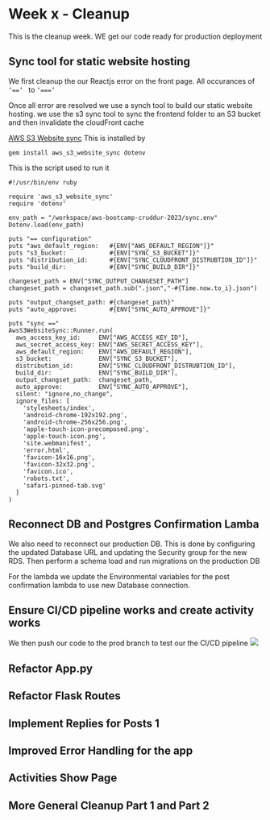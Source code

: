 # Week x - Cleanup
This is the cleanup week. WE get our code ready for production deployment

## Sync tool for static website hosting
We first cleanup the our Reactjs error on the front page.
All occurances of ``` ‘==’  ``` to ```‘===’  ```

Once all error are resolved we use a synch tool to build our static website hosting.
we use the s3 sync tool to sync the frontend folder to an S3 bucket and then invalidate the cloudFront cache

[AWS S3 Website sync](https://github.com/teacherseat/aws-s3-website-sync)
This is installed by

```gem install aws_s3_website_sync dotenv  ```

This is the script used to run it

``` 
#!/usr/bin/env ruby

require 'aws_s3_website_sync'
require 'dotenv'

env_path = "/workspace/aws-bootcamp-cruddur-2023/sync.env"
Dotenv.load(env_path)

puts "== configuration"
puts "aws_default_region:   #{ENV["AWS_DEFAULT_REGION"]}"
puts "s3_bucket:            #{ENV["SYNC_S3_BUCKET"]}"
puts "distribution_id:      #{ENV["SYNC_CLOUDFRONT_DISTRUBTION_ID"]}"
puts "build_dir:            #{ENV["SYNC_BUILD_DIR"]}"

changeset_path = ENV["SYNC_OUTPUT_CHANGESET_PATH"]
changeset_path = changeset_path.sub(".json","-#{Time.now.to_i}.json")

puts "output_changset_path: #{changeset_path}"
puts "auto_approve:         #{ENV["SYNC_AUTO_APPROVE"]}"

puts "sync =="
AwsS3WebsiteSync::Runner.run(
  aws_access_key_id:     ENV["AWS_ACCESS_KEY_ID"],
  aws_secret_access_key: ENV["AWS_SECRET_ACCESS_KEY"],
  aws_default_region:    ENV["AWS_DEFAULT_REGION"],
  s3_bucket:             ENV["SYNC_S3_BUCKET"],
  distribution_id:       ENV["SYNC_CLOUDFRONT_DISTRUBTION_ID"],
  build_dir:             ENV["SYNC_BUILD_DIR"],
  output_changset_path:  changeset_path,
  auto_approve:          ENV["SYNC_AUTO_APPROVE"],
  silent: "ignore,no_change",
  ignore_files: [
    'stylesheets/index',
    'android-chrome-192x192.png',
    'android-chrome-256x256.png',
    'apple-touch-icon-precomposed.png',
    'apple-touch-icon.png',
    'site.webmanifest',
    'error.html',
    'favicon-16x16.png',
    'favicon-32x32.png',
    'favicon.ico',
    'robots.txt',
    'safari-pinned-tab.svg'
  ]
)

```


## Reconnect DB and Postgres Confirmation Lamba	

We also need to reconnect our production DB. This is done by configuring the updated Database URL and updating the Security group for the new RDS. Then perform a schema load and run migrations on the production DB

For the lambda we update the Environmental variables for the post confirmation lambda to use new Database connection.
## Ensure CI/CD pipeline works and create activity works	
We then push our code to the prod branch to test our the CI/CD pipeline
![](assets/weekx/cicd.jpg)

## Refactor App.py	

## Refactor Flask Routes
## Implement Replies for Posts	1
## Improved Error Handling for the app	
##  Activities Show Page	
## More General Cleanup Part 1 and Part 2
